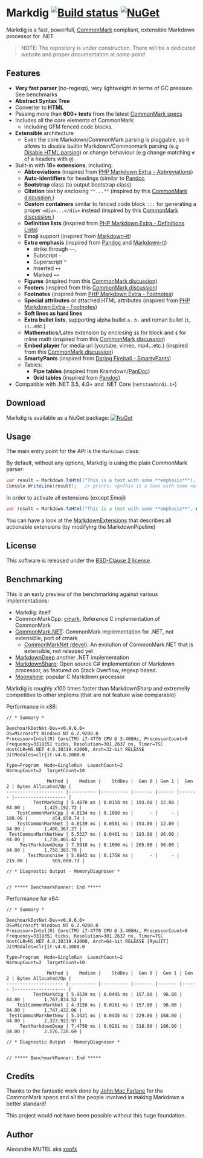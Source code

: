 # Markdig [![Build status](https://ci.appveyor.com/api/projects/status/hk391x8jcskxt1u8?svg=true)](https://ci.appveyor.com/project/xoofx/markdig) [![NuGet](https://img.shields.io/nuget/v/Markdig.svg)](https://www.nuget.org/packages/Markdig/)

Markdig is a fast, powerfull, [CommonMark](http://commonmark.org/) compliant, extensible Markdown processor for .NET.

> NOTE: The repository is under construction. There will be a dedicated website and proper documentation at some point!

## Features

- **Very fast parser** (no-regexp), very lightweight in terms of GC pressure. See benchmarks
- **Abstract Syntax Tree**
- Converter to **HTML**
- Passing more than **600+ tests** from the latest [CommonMark specs](http://spec.commonmark.org/)
- Includes all the core elements of CommonMark:
  - including GFM fenced code blocks. 
- **Extensible** architecture
  - Even the core Markdown/CommonMark parsing is pluggable, so it allows to disable builtin Markdown/Commonmark parsing (e.g [Disable HTML parsing](https://github.com/lunet-io/markdig/blob/7964bd0160d4c18e4155127a4c863d61ebd8944a/src/Markdig/MarkdownExtensions.cs#L306)) or change behaviour (e.g change matching `#` of a headers with `@`)   
- Built-in with **18+ extensions**, including:
  - **Abbreviations** (inspired from [PHP Markdown Extra - Abbreviations](https://michelf.ca/projects/php-markdown/extra/#abbr))
  - **Auto-identifiers** for headings (similar to [Pandoc](http://pandoc.org/README.html#extension-auto_identifiers)
  - **Bootstrap** class (to output bootstrap class)
  - **Citation** text by enclosing `""...""` (inspired by this [CommonMark discussion ](https://talk.commonmark.org/t/referencing-creative-works-with-cite/892))
  - **Custom containers** similar to fenced code block `:::` for generating a proper `<div>...</div>` instead (inspired by this [CommonMark discussion ](https://talk.commonmark.org/t/custom-container-for-block-and-inline/2051))
  - **Definition lists** (inspired from [PHP Markdown Extra - Definitions Lists](https://michelf.ca/projects/php-markdown/extra/#def-list))
  - **Emoji** support (inspired from [Markdown-it](https://markdown-it.github.io/))
  - **Extra emphasis** (inspired from [Pandoc](http://pandoc.org/README.html#strikeout) and [Markdown-it](https://markdown-it.github.io/)) 
    - strike through `~~`,
    - Subscript `~`
    - Superscript `^` 
    - Inserted `++`
    - Marked `==`
  - **Figures** (inspired from this [CommonMark discussion](https://talk.commonmark.org/t/image-tag-should-expand-to-figure-when-used-with-title/265/5))
  - **Footers** (inspired from this [CommonMark discussion](https://talk.commonmark.org/t/syntax-for-footer/2070))
  - **Footnotes** (inspired from [PHP Markdown Extra - Footnotes](https://michelf.ca/projects/php-markdown/extra/#footnotes))
  - **Special attributes** or attached HTML attributes (inspired from [PHP Markdown Extra - Footnotes](https://michelf.ca/projects/php-markdown/extra/#spe-attr))
  - **Soft lines as hard lines**
  - **Extra bullet lists**, supporting alpha bullet `a.` `b.` and roman bullet (`i`, `ii`...etc.)
  - **Mathematics**/Latex extension by enclosing `$$` for block and `$` for inline math (inspired from this [CommonMark discussion](https://talk.commonmark.org/t/mathematics-extension/457/31))
  - **Embed player** for media url (youtube, vimeo, mp4...etc.) (inspired from this [CommonMark discussion](https://talk.commonmark.org/t/embedded-audio-and-video/441))
  - **SmartyPants** (inspired from [Daring Fireball - SmartyPants](https://daringfireball.net/projects/smartypants/))
  - Tables:
    - **Pipe tables** (inspired from Kramdown/[PanDoc](http://pandoc.org/README.html#pipe_tables))
    - **Grid tables** (inspired from [Pandoc](http://pandoc.org/README.html#grid_tables)) 
- Compatible with .NET 3.5, 4.0+ and .NET Core (`netstandard1.1+`)
	
## Download

Markdig is available as a NuGet package: [![NuGet](https://img.shields.io/nuget/v/Markdig.svg)](https://www.nuget.org/packages/Markdig/)

## Usage

The main entry point for the API is the `Markdown` class:

By default, without any options, Markdig is using the plain CommonMark parser:

```csharp
var result = Markdown.ToHtml("This is a text with some **emphasis**");
Console.WriteLine(result);   // prints: <p>This is a text with some <em>emphasis</em></p>
```

In order to activate all extensions (except Emoji)

```csharp
var result = Markdown.ToHtml("This is a text with some **emphasis**", new MarkdownPipeline().UseAllExtensions());
```

You can have a look at the [MarkdownExtensions](https://github.com/lunet-io/markdig/blob/master/src/Markdig/MarkdownExtensions.cs) that describes all actionable extensions (by modifying the MarkdownPipeline)

## License

This software is released under the [BSD-Clause 2 license](http://opensource.org/licenses/BSD-2-Clause).


## Benchmarking

This is an early preview of the benchmarking against various implementations:

- Markdig: itself
- CommonMarkCpp: [cmark](https://github.com/jgm/cmark), Reference C implementation of CommonMark 
- [CommonMark.NET](https://github.com/Knagis/CommonMark.NET): CommonMark implementation for .NET, not extensible, port of cmark
  - [CommonMarkNet (devel)](https://github.com/AMDL/CommonMark.NET/tree/pipe-tables): An evolution of CommonMark.NET that is extensible, not released yet
- [MarkdownDeep](https://github.com/toptensoftware/markdowndeep) another .NET implementation
- [MarkdownSharp](https://github.com/Kiri-rin/markdownsharp): Open source C# implementation of Markdown processor, as featured on Stack Overflow, regexp based.
- [Moonshine](https://github.com/brandonc/moonshine): popular C Markdown processor

Markdig is roughly x100 times faster than MarkdownSharp and extremelly competitive to other implems (that are not feature wise comparable) 

Performance in x86:

```
// * Summary *

BenchmarkDotNet-Dev=v0.9.6.0+
OS=Microsoft Windows NT 6.2.9200.0
Processor=Intel(R) Core(TM) i7-4770 CPU @ 3.40GHz, ProcessorCount=8
Frequency=3319351 ticks, Resolution=301.2637 ns, Timer=TSC
HostCLR=MS.NET 4.0.30319.42000, Arch=32-bit RELEASE
JitModules=clrjit-v4.6.1080.0

Type=Program  Mode=SingleRun  LaunchCount=2
WarmupCount=2  TargetCount=10

               Method |    Median |    StdDev |  Gen 0 | Gen 1 |  Gen 2 | Bytes Allocated/Op |
--------------------- |---------- |---------- |------- |------ |------- |------------------- |
          TestMarkdig | 5.4870 ms | 0.0158 ms | 193.00 | 12.00 |  84.00 |       1,425,192.72 |
    TestCommonMarkCpp | 4.0134 ms | 0.1008 ms |      - |     - | 180.00 |         454,859.74 |
    TestCommonMarkNet | 4.6139 ms | 0.0581 ms | 193.00 | 12.00 |  84.00 |       1,406,367.27 |
 TestCommonMarkNetNew | 5.5327 ms | 0.0461 ms | 193.00 | 96.00 |  84.00 |       1,738,465.42 |
     TestMarkdownDeep | 7.5910 ms | 0.1006 ms | 205.00 | 96.00 |  84.00 |       1,758,383.79 |
        TestMoonshine | 5.8843 ms | 0.1758 ms |      - |     - | 215.00 |         565,000.73 |

// * Diagnostic Output - MemoryDiagnoser *


// ***** BenchmarkRunner: End *****
```

Performance for x64:

```
// * Summary *

BenchmarkDotNet-Dev=v0.9.6.0+
OS=Microsoft Windows NT 6.2.9200.0
Processor=Intel(R) Core(TM) i7-4770 CPU @ 3.40GHz, ProcessorCount=8
Frequency=3319351 ticks, Resolution=301.2637 ns, Timer=TSC
HostCLR=MS.NET 4.0.30319.42000, Arch=64-bit RELEASE [RyuJIT]
JitModules=clrjit-v4.6.1080.0

Type=Program  Mode=SingleRun  LaunchCount=2
WarmupCount=2  TargetCount=10

               Method |    Median |    StdDev |  Gen 0 |  Gen 1 | Gen 2 | Bytes Allocated/Op |
--------------------- |---------- |---------- |------- |------- |------ |------------------- |
          TestMarkdig | 5.9539 ms | 0.0495 ms | 157.00 |  96.00 | 84.00 |       1,767,834.52 |
    TestCommonMarkNet | 4.3158 ms | 0.0161 ms | 157.00 |  96.00 | 84.00 |       1,747,432.06 |
 TestCommonMarkNetNew | 5.3421 ms | 0.0435 ms | 229.00 | 168.00 | 84.00 |       2,323,922.97 |
     TestMarkdownDeep | 7.4750 ms | 0.0281 ms | 318.00 | 186.00 | 84.00 |       2,576,728.69 |

// * Diagnostic Output - MemoryDiagnoser *


// ***** BenchmarkRunner: End *****
```

## Credits

Thanks to the fantastic work done by [John Mac Farlane](http://johnmacfarlane.net/) for the CommonMark specs and all the people involved in making Markdown a better standard!

This project would not have been possible without this huge foundation.

## Author

Alexandre MUTEL aka [xoofx](http://xoofx.com)













